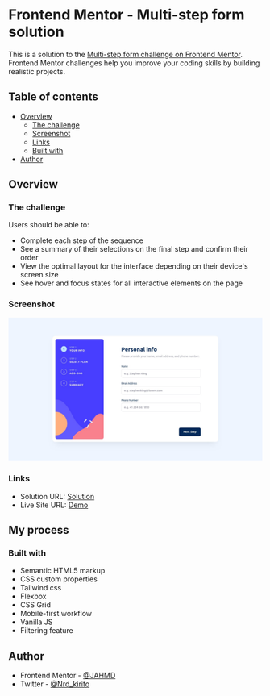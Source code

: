 # Frontend Mentor - Multi-step form solution

This is a solution to the [Multi-step form challenge on Frontend Mentor](https://www.frontendmentor.io/challenges/multistep-form-YVAnSdqQBJ). Frontend Mentor challenges help you improve your coding skills by building realistic projects.

## Table of contents

- [Overview](#overview)
  - [The challenge](#the-challenge)
  - [Screenshot](#screenshot)
  - [Links](#links)
  - [Built with](#built-with)
- [Author](#author)

## Overview

### The challenge

Users should be able to:

- Complete each step of the sequence
- See a summary of their selections on the final step and confirm their order
- View the optimal layout for the interface depending on their device's screen size
- See hover and focus states for all interactive elements on the page

### Screenshot

![Design preview for the Multistep form coding challenge](./images/desktop-design-step-1.jpg)

### Links

- Solution URL: [Solution](https://www.frontendmentor.io/challenges/multistep-form-YVAnSdqQBJ/solutions/new)
- Live Site URL: [Demo](https://jahmd.github.io/Multistep_form/)

## My process

### Built with

- Semantic HTML5 markup
- CSS custom properties
- Tailwind css
- Flexbox
- CSS Grid
- Mobile-first workflow
- Vanilla JS
- Filtering feature

## Author

- Frontend Mentor - [@JAHMD](https://www.frontendmentor.io/profile/JAHMD)
- Twitter - [@Nrd_kirito](https://twitter.com/Nrd_kirito)
